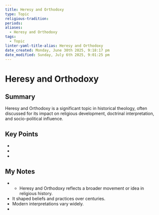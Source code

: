 ```yaml
---
title: Heresy and Orthodoxy
type: Topic
religious-tradition: 
periods: 
aliases:
  - Heresy and Orthodoxy
tags:
  - Topic
linter-yaml-title-alias: Heresy and Orthodoxy
date_created: Monday, June 30th 2025, 9:18:17 pm
date_modified: Sunday, July 6th 2025, 9:01:25 pm
---
```


# Heresy and Orthodoxy

## Summary
Heresy and Orthodoxy is a significant topic in historical theology, often discussed for its impact on religious development, doctrinal interpretation, and socio-political influence.

## Key Points
- 
- 
- 

## My Notes
- - Heresy and Orthodoxy reflects a broader movement or idea in religious history.
- It shaped beliefs and practices over centuries.
- Modern interpretations vary widely.
- 